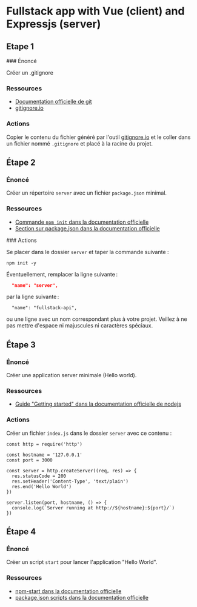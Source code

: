 # Fullstack app with Vue (client) and Expressjs (server)

## Etape 1

### Énoncé

Créer un .gitignore

### Ressources

- [Documentation officielle de git](https://git-scm.com/docs/gitignore)
- [gitignore.io](https://www.toptal.com/developers/gitignore)

### Actions

Copier le contenu du fichier généré par l'outil [gitignore.io](https://www.toptal.com/developers/gitignore) et le coller dans un fichier nommé `.gitignore` et placé à la racine du projet.

## Étape 2

### Énoncé

Créer un répertoire `server` avec un fichier `package.json` minimal.

### Ressources

- [Commande `npm init` dans la documentation officielle](https://docs.npmjs.com/cli-commands/init.html)
- [Section sur package.json dans la documentation officielle](https://docs.npmjs.com/files/package.json)

### Actions

Se placer dans le dossier `server` et taper la commande suivante :

```
npm init -y
```

Éventuellement, remplacer la ligne suivante :

```json
  "name": "server",
```

par la ligne suivante :

```
  "name": "fullstack-api",
```

ou une ligne avec un nom correspondant plus à votre projet. Veillez à ne pas mettre d'espace ni majuscules ni caractères spéciaux.


## Étape 3

### Énoncé

Créer une application server minimale (Hello world).

### Ressources

- [Guide "Getting started" dans la documentation officielle de nodejs](https://nodejs.org/en/docs/guides/getting-started-guide/)

### Actions

Créer un fichier `index.js` dans le dossier `server` avec ce contenu :

```
const http = require('http')

const hostname = '127.0.0.1'
const port = 3000

const server = http.createServer((req, res) => {
  res.statusCode = 200
  res.setHeader('Content-Type', 'text/plain')
  res.end('Hello World')
})

server.listen(port, hostname, () => {
  console.log(`Server running at http://${hostname}:${port}/`)
})
```

## Étape 4

### Énoncé

Créer un script `start` pour lancer l'application "Hello World".

### Ressources

- [npm-start dans la documentation officielle](https://docs.npmjs.com/cli/v6/commands/npm-start)
- [package.json scripts dans la documentation officielle](https://docs.npmjs.com/cli/v6/configuring-npm/package-json#scripts)